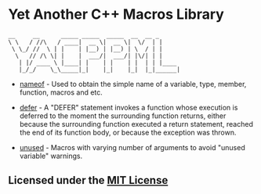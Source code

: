 # Yet Another C++ Macros Library

```text
__     __      _____ _____  _____  __  __ _
\ \   / //\   / ____|  __ \|  __ \|  \/  | |
 \ \_/ //  \ | |    | |__) | |__) | \  / | |
  \   // /\ \| |    |  ___/|  ___/| |\/| | |
   | |/ ____ \ |____| |    | |    | |  | | |____
   |_/_/    \_\_____|_|    |_|    |_|  |_|______|
```

* [nameof](https://github.com/Neargye/nameof) - Used to obtain the simple name of a variable, type, member, function, macros and etc.

* [defer](https://github.com/Neargye/scope_guard) - A "DEFER" statement invokes a function whose execution is deferred to the moment the surrounding function returns, either because the surrounding function executed a return statement, reached the end of its function body, or because the exception was thrown.

* [unused](include/unused.hpp) - Macros with varying number of arguments to avoid "unused variable" warnings.

## Licensed under the [MIT License](LICENSE)

